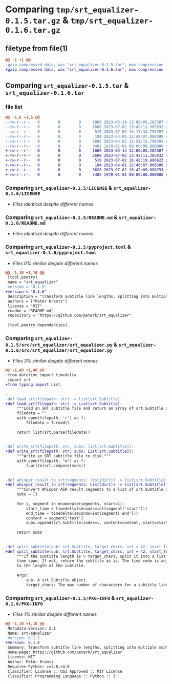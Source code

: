 # Comparing `tmp/srt_equalizer-0.1.5.tar.gz` & `tmp/srt_equalizer-0.1.6.tar.gz`

## filetype from file(1)

```diff
@@ -1 +1 @@
-gzip compressed data, was "srt_equalizer-0.1.5.tar", max compression
+gzip compressed data, was "srt_equalizer-0.1.6.tar", max compression
```

## Comparing `srt_equalizer-0.1.5.tar` & `srt_equalizer-0.1.6.tar`

### file list

```diff
@@ -1,6 +1,6 @@
--rw-r--r--   0        0        0     1069 2023-03-14 12:00:05.282587 srt_equalizer-0.1.5/LICENSE
--rw-r--r--   0        0        0     2688 2023-07-02 13:42:11.385032 srt_equalizer-0.1.5/README.md
--rw-r--r--   0        0        0      519 2023-07-02 15:17:34.795707 srt_equalizer-0.1.5/pyproject.toml
--rw-r--r--   0        0        0      104 2023-04-01 12:40:07.008580 srt_equalizer-0.1.5/src/srt_equalizer/__init__.py
--rw-r--r--   0        0        0     3605 2023-04-02 12:51:15.799391 srt_equalizer-0.1.5/src/srt_equalizer/srt_equalizer.py
--rw-r--r--   0        0        0     3402 1970-01-01 00:00:00.000000 srt_equalizer-0.1.5/PKG-INFO
+-rw-r--r--   0        0        0     1069 2023-03-14 12:00:05.282587 srt_equalizer-0.1.6/LICENSE
+-rw-r--r--   0        0        0     2688 2023-07-02 13:42:11.385032 srt_equalizer-0.1.6/README.md
+-rw-r--r--   0        0        0      519 2023-07-02 16:42:19.886623 srt_equalizer-0.1.6/pyproject.toml
+-rw-r--r--   0        0        0      104 2023-04-01 12:40:07.008580 srt_equalizer-0.1.6/src/srt_equalizer/__init__.py
+-rw-r--r--   0        0        0     3628 2023-07-02 16:42:09.008793 srt_equalizer-0.1.6/src/srt_equalizer/srt_equalizer.py
+-rw-r--r--   0        0        0     3402 1970-01-01 00:00:00.000000 srt_equalizer-0.1.6/PKG-INFO
```

### Comparing `srt_equalizer-0.1.5/LICENSE` & `srt_equalizer-0.1.6/LICENSE`

 * *Files identical despite different names*

### Comparing `srt_equalizer-0.1.5/README.md` & `srt_equalizer-0.1.6/README.md`

 * *Files identical despite different names*

### Comparing `srt_equalizer-0.1.5/pyproject.toml` & `srt_equalizer-0.1.6/pyproject.toml`

 * *Files 0% similar despite different names*

```diff
@@ -1,10 +1,10 @@
 [tool.poetry]
 name = "srt_equalizer"
-version = "0.1.5"
+version = "0.1.6"
 description = "Transform subtitle line lengths, splitting into multiple subtitle fragments if necessary. "
 authors = ["Peter Krantz"]
 license = "MIT"
 readme = "README.md"
 repository = "https://github.com/peterk/srt_equalizer"
 
 [tool.poetry.dependencies]
```

### Comparing `srt_equalizer-0.1.5/src/srt_equalizer/srt_equalizer.py` & `srt_equalizer-0.1.6/src/srt_equalizer/srt_equalizer.py`

 * *Files 3% similar despite different names*

```diff
@@ -1,40 +1,40 @@
 from datetime import timedelta
 import srt
+from typing import List
 
-
-def load_srt(filepath: str) -> list[srt.Subtitle]:
+def load_srt(filepath: str) -> List[srt.Subtitle]:
     """Load an SRT subtitle file and return an array of srt.Subtitle items."""
     filedata = ""
     with open(filepath, 'r') as f:
         filedata = f.read()
 
     return list(srt.parse(filedata))
 
 
-def write_srt(filepath: str, subs: list[srt.Subtitle]):
+def write_srt(filepath: str, subs: List[srt.Subtitle]):
     """Write an SRT subtitle file to disk."""
     with open(filepath, "w") as f:
         f.write(srt.compose(subs))
 
 
-def whisper_result_to_srt(segments: list[dict]) -> list[srt.Subtitle]:
+def whisper_result_to_srt(segments: List[dict]) -> list[srt.Subtitle]:
     """Convert Whisper ASR result segments to a list of srt.Subtitle items."""
     subs = []
 
     for i, segment in enumerate(segments, start=1):
         start_time = timedelta(seconds=int(segment['start']))
         end_time = timedelta(seconds=int(segment['end']))
         content = segment['text']
         subs.append(srt.Subtitle(index=i, content=content, start=start_time, end=end_time))
 
     return subs
 
 
-def split_subtitle(sub: srt.Subtitle, target_chars: int = 42, start_from_index: int = 1) -> list[srt.Subtitle]:
+def split_subtitle(sub: srt.Subtitle, target_chars: int = 42, start_from_index: int = 1) -> List[srt.Subtitle]:
     """If the subtitle length is > target_chars, split it into a list of subtitles within the same
     time span. If not, return the subtitle as is. The time code is adjusted proportionally
     to the length of the subtitle.
     
     Args:
         sub: A srt.Subtitle object.
         target_chars: The max number of characters for a subtitle line.
```

### Comparing `srt_equalizer-0.1.5/PKG-INFO` & `srt_equalizer-0.1.6/PKG-INFO`

 * *Files 1% similar despite different names*

```diff
@@ -1,10 +1,10 @@
 Metadata-Version: 2.1
 Name: srt-equalizer
-Version: 0.1.5
+Version: 0.1.6
 Summary: Transform subtitle line lengths, splitting into multiple subtitle fragments if necessary. 
 Home-page: https://github.com/peterk/srt_equalizer
 License: MIT
 Author: Peter Krantz
 Requires-Python: >=3.8,<4.0
 Classifier: License :: OSI Approved :: MIT License
 Classifier: Programming Language :: Python :: 3
```

